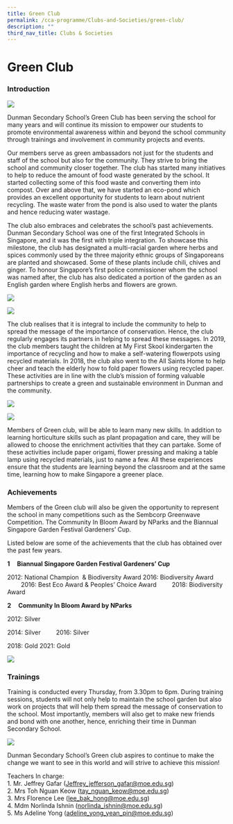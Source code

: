 ```yaml
---
title: Green Club
permalink: /cca-programme/Clubs-and-Societies/green-club/
description: ""
third_nav_title: Clubs & Societies
---
```

# Green Club

### Introduction

![](/images/Student%20Development%20Programme/CCA%20Programme/Clubs%20&%20Societies/picture%201.jpg)

Dunman Secondary School’s Green Club has been serving the school for many years and will continue its mission to empower our students to promote environmental awareness within and beyond the school community through trainings and involvement in community projects and events.   

Our members serve as green ambassadors not just for the students and staff of the school but also for the community. They strive to bring the school and community closer together. The club has started many initiatives to help to reduce the amount of food waste generated by the school. It started collecting some of this food waste and converting them into compost. Over and above that, we have started an eco-pond which provides an excellent opportunity for students to learn about nutrient recycling. The waste water from the pond is also used to water the plants and hence reducing water wastage.   

The club also embraces and celebrates the school’s past achievements. Dunman Secondary School was one of the first Integrated Schools in Singapore, and it was the first with triple integration. To showcase this milestone, the club has designated a multi-racial garden where herbs and spices commonly used by the three majority ethnic groups of Singaporeans are planted and showcased. Some of these plants include chili, chives and ginger. To honour Singapore’s first police commissioner whom the school was named after, the club has also dedicated a portion of the garden as an English garden where English herbs and flowers are grown.

![](/images/Student%20Development%20Programme/CCA%20Programme/Clubs%20&%20Societies/picture%205.jpg)

![](/images/Student%20Development%20Programme/CCA%20Programme/Clubs%20&%20Societies/picture%206.jpg)

The club realises that it is integral to include the community to help to spread the message of the importance of conservation. Hence, the club regularly engages its partners in helping to spread these messages. In 2019, the club members taught the children at My First Skool kindergarten the importance of recycling and how to make a self-watering flowerpots using recycled materials. In 2018, the club also went to the All Saints Home to help cheer and teach the elderly how to fold paper flowers using recycled paper. These activities are in line with the club’s mission of forming valuable partnerships to create a green and sustainable environment in Dunman and the community.

![](/images/Student%20Development%20Programme/CCA%20Programme/Clubs%20&%20Societies/picture%202.jpg)

![](/images/Student%20Development%20Programme/CCA%20Programme/Clubs%20&%20Societies/Picture%203.jpg)

Members of Green club, will be able to learn many new skills. In addition to learning horticulture skills such as plant propagation and care, they will be allowed to choose the enrichment activities that they can partake. Some of these activities include paper origami, flower pressing and making a table lamp using recycled materials, just to name a few. All these experiences ensure that the students are learning beyond the classroom and at the same time, learning how to make Singapore a greener place.

### Achievements

Members of the Green club will also be given the opportunity to represent the school in many competitions such as the Sembcorp Greenwave Competition. The Community In Bloom Award by NParks and the Biannual Singapore Garden Festival Gardeners’ Cup. 

Listed below are some of the achievements that the club has obtained over the past few years.   

**1     Biannual Singapore Garden Festival Gardeners’ Cup**  

2012: National Champion  & Biodiversity Award
2016: Biodiversity Award        
2016: Best Eco Award & Peoples’ Choice Award        
2018: Biodiversity Award   

**2     Community In Bloom Award by NParks**        

2012: Silver        
 
2014: Silver        
 2016: Silver        

2018: Gold
2021: Gold

![](/images/Student%20Development%20Programme/CCA%20Programme/Clubs%20&%20Societies/Picture%207.jpg)

### Trainings

Training is conducted every Thursday, from 3.30pm to 6pm. During training sessions, students will not only help to maintain the school garden but also work on projects that will help them spread the message of conservation to the school. Most importantly, members will also get to make new friends and bond with one another, hence, enriching their time in Dunman Secondary School.

![](/images/Student%20Development%20Programme/CCA%20Programme/Clubs%20&%20Societies/Picture%204.jpg)

Dunman Secondary School’s Green club aspires to continue to make the change we want to see in this world and will strive to achieve this mission! 

Teachers In charge:   
1\. Mr. Jeffrey Gafar ([Jeffrey\_jefferson\_gafar@moe.edu.sg](mailto:Jeffrey_jefferson_gafar@moe.edu.sg))   
2\. Mrs Toh Nguan Keow ([tay\_nguan\_keow@moe.edu.sg](mailto:tay_nguan_keow@moe.edu.sg))   
3\. Mrs Florence Lee ([lee\_bak\_hong@moe.edu.sg](mailto:lee_bak_hong@moe.edu.sg))   
4\. Mdm Norlinda Ishnin ([norlinda\_ishnin@moe.edu.sg](mailto:norlinda_ishnin@moe.edu.sg))   
5\. Ms Adeline Yong ([adeline\_yong\_yean\_pin@moe.edu.sg](mailto:adeline_yong_yean_pin@moe.edu.sg))